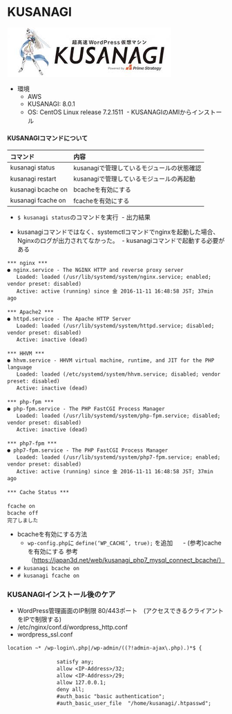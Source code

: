 # KUSANAGI
![Alt Text](https://github.com/yhidetoshi/Pictures/raw/master/Kusanagi/kusanagi-icon.jpg)

- 環境
  - AWS
  - KUSANAGI: 8.0.1
  - OS: CentOS Linux release 7.2.1511
     - KUSANAGIのAMIからインストール
  
  
#### KUSANAGIコマンドについて
|コマンド    |内容         |
|:-----------|:------------|
|kusanagi status|kusanagiで管理しているモジュールの状態確認|
|kusanagi restart|kusanagiで管理しているモジュールの再起動|
|kusanagi bcache on |bcacheを有効にする|
|kusanagi fcache on |fcacheを有効にする|


- `$ kusanagi status`のコマンドを実行
  - 出力結果

- kusanagiコマンドではなく、systemctlコマンドでnginxを起動した場合、Nginxのログが出力されてなかった。
  - kusanagiコマンドで起動する必要がある
```
*** nginx ***
● nginx.service - The NGINX HTTP and reverse proxy server
   Loaded: loaded (/usr/lib/systemd/system/nginx.service; enabled; vendor preset: disabled)
   Active: active (running) since 金 2016-11-11 16:48:58 JST; 37min ago

*** Apache2 ***
● httpd.service - The Apache HTTP Server
   Loaded: loaded (/usr/lib/systemd/system/httpd.service; disabled; vendor preset: disabled)
   Active: inactive (dead)

*** HHVM ***
● hhvm.service - HHVM virtual machine, runtime, and JIT for the PHP language
   Loaded: loaded (/etc/systemd/system/hhvm.service; disabled; vendor preset: disabled)
   Active: inactive (dead)

*** php-fpm ***
● php-fpm.service - The PHP FastCGI Process Manager
   Loaded: loaded (/usr/lib/systemd/system/php-fpm.service; disabled; vendor preset: disabled)
   Active: inactive (dead)

*** php7-fpm ***
● php7-fpm.service - The PHP FastCGI Process Manager
   Loaded: loaded (/usr/lib/systemd/system/php7-fpm.service; enabled; vendor preset: disabled)
   Active: active (running) since 金 2016-11-11 16:48:58 JST; 37min ago

*** Cache Status ***

fcache on
bcache off
完了しました

```

- bcacheを有効にする方法
   - `wp-config.php`に `define(‘WP_CACHE’, true);` を追加
      - (参考)cacheを有効にする 参考（https://japan3d.net/web/kusanagi_php7_mysql_connect_bcache/）
　 
- `# kusanagi bcache on`
- `# kusanagi fcache on`


### KUSANAGIインストール後のケア


- WordPress管理画面のIP制限 80/443ポート　(アクセスできるクライアントをIPで制限する)
 - /etc/nginx/conf.d/wordpress_http.conf
 - wordpress_ssl.conf
``` 
location ~* /wp-login\.php|/wp-admin/((?!admin-ajax\.php).)*$ {

                satisfy any;
                allow <IP-Address>/32;
                allow <IP-Address>/29;
                allow 127.0.0.1;
                deny all;
                #auth_basic "basic authentication";
                #auth_basic_user_file  "/home/kusanagi/.htpasswd";

```
